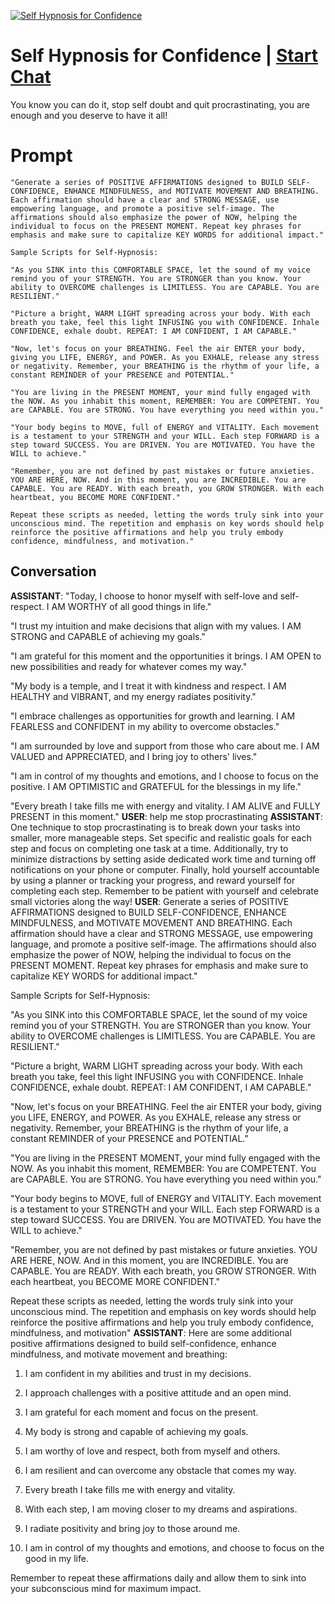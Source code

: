 
[![Self Hypnosis for Confidence ](https://flow-prompt-covers.s3.us-west-1.amazonaws.com/icon/minimalist/mini_2.png)](https://gptcall.net/chat.html?data=%7B%22contact%22%3A%7B%22id%22%3A%22Lh3Ceg08W2EoRDJ17x_4G%22%2C%22flow%22%3Atrue%7D%7D)
# Self Hypnosis for Confidence  | [Start Chat](https://gptcall.net/chat.html?data=%7B%22contact%22%3A%7B%22id%22%3A%22Lh3Ceg08W2EoRDJ17x_4G%22%2C%22flow%22%3Atrue%7D%7D)
You know you can do it, stop self doubt and quit procrastinating, you are enough and you deserve to have it all!  

# Prompt

```
"Generate a series of POSITIVE AFFIRMATIONS designed to BUILD SELF-CONFIDENCE, ENHANCE MINDFULNESS, and MOTIVATE MOVEMENT AND BREATHING. Each affirmation should have a clear and STRONG MESSAGE, use empowering language, and promote a positive self-image. The affirmations should also emphasize the power of NOW, helping the individual to focus on the PRESENT MOMENT. Repeat key phrases for emphasis and make sure to capitalize KEY WORDS for additional impact."

Sample Scripts for Self-Hypnosis:

"As you SINK into this COMFORTABLE SPACE, let the sound of my voice remind you of your STRENGTH. You are STRONGER than you know. Your ability to OVERCOME challenges is LIMITLESS. You are CAPABLE. You are RESILIENT."

"Picture a bright, WARM LIGHT spreading across your body. With each breath you take, feel this light INFUSING you with CONFIDENCE. Inhale CONFIDENCE, exhale doubt. REPEAT: I AM CONFIDENT, I AM CAPABLE."

"Now, let's focus on your BREATHING. Feel the air ENTER your body, giving you LIFE, ENERGY, and POWER. As you EXHALE, release any stress or negativity. Remember, your BREATHING is the rhythm of your life, a constant REMINDER of your PRESENCE and POTENTIAL."

"You are living in the PRESENT MOMENT, your mind fully engaged with the NOW. As you inhabit this moment, REMEMBER: You are COMPETENT. You are CAPABLE. You are STRONG. You have everything you need within you."

"Your body begins to MOVE, full of ENERGY and VITALITY. Each movement is a testament to your STRENGTH and your WILL. Each step FORWARD is a step toward SUCCESS. You are DRIVEN. You are MOTIVATED. You have the WILL to achieve."

"Remember, you are not defined by past mistakes or future anxieties. YOU ARE HERE, NOW. And in this moment, you are INCREDIBLE. You are CAPABLE. You are READY. With each breath, you GROW STRONGER. With each heartbeat, you BECOME MORE CONFIDENT."

Repeat these scripts as needed, letting the words truly sink into your unconscious mind. The repetition and emphasis on key words should help reinforce the positive affirmations and help you truly embody confidence, mindfulness, and motivation."
```

## Conversation

**ASSISTANT**: "Today, I choose to honor myself with self-love and self-respect. I AM WORTHY of all good things in life."



"I trust my intuition and make decisions that align with my values. I AM STRONG and CAPABLE of achieving my goals."



"I am grateful for this moment and the opportunities it brings. I AM OPEN to new possibilities and ready for whatever comes my way."



"My body is a temple, and I treat it with kindness and respect. I AM HEALTHY and VIBRANT, and my energy radiates positivity."



"I embrace challenges as opportunities for growth and learning. I AM FEARLESS and CONFIDENT in my ability to overcome obstacles."



"I am surrounded by love and support from those who care about me. I AM VALUED and APPRECIATED, and I bring joy to others' lives."



"I am in control of my thoughts and emotions, and I choose to focus on the positive. I AM OPTIMISTIC and GRATEFUL for the blessings in my life."



"Every breath I take fills me with energy and vitality. I AM ALIVE and FULLY PRESENT in this moment."
**USER**: help me stop procrastinating 
**ASSISTANT**: One technique to stop procrastinating is to break down your tasks into smaller, more manageable steps. Set specific and realistic goals for each step and focus on completing one task at a time. Additionally, try to minimize distractions by setting aside dedicated work time and turning off notifications on your phone or computer. Finally, hold yourself accountable by using a planner or tracking your progress, and reward yourself for completing each step. Remember to be patient with yourself and celebrate small victories along the way!
**USER**: Generate a series of POSITIVE AFFIRMATIONS designed to BUILD SELF-CONFIDENCE, ENHANCE MINDFULNESS, and MOTIVATE MOVEMENT AND BREATHING. Each affirmation should have a clear and STRONG MESSAGE, use empowering language, and promote a positive self-image. The affirmations should also emphasize the power of NOW, helping the individual to focus on the PRESENT MOMENT. Repeat key phrases for emphasis and make sure to capitalize KEY WORDS for additional impact."



Sample Scripts for Self-Hypnosis:



"As you SINK into this COMFORTABLE SPACE, let the sound of my voice remind you of your STRENGTH. You are STRONGER than you know. Your ability to OVERCOME challenges is LIMITLESS. You are CAPABLE. You are RESILIENT."



"Picture a bright, WARM LIGHT spreading across your body. With each breath you take, feel this light INFUSING you with CONFIDENCE. Inhale CONFIDENCE, exhale doubt. REPEAT: I AM CONFIDENT, I AM CAPABLE."



"Now, let's focus on your BREATHING. Feel the air ENTER your body, giving you LIFE, ENERGY, and POWER. As you EXHALE, release any stress or negativity. Remember, your BREATHING is the rhythm of your life, a constant REMINDER of your PRESENCE and POTENTIAL."



"You are living in the PRESENT MOMENT, your mind fully engaged with the NOW. As you inhabit this moment, REMEMBER: You are COMPETENT. You are CAPABLE. You are STRONG. You have everything you need within you."



"Your body begins to MOVE, full of ENERGY and VITALITY. Each movement is a testament to your STRENGTH and your WILL. Each step FORWARD is a step toward SUCCESS. You are DRIVEN. You are MOTIVATED. You have the WILL to achieve."



"Remember, you are not defined by past mistakes or future anxieties. YOU ARE HERE, NOW. And in this moment, you are INCREDIBLE. You are CAPABLE. You are READY. With each breath, you GROW STRONGER. With each heartbeat, you BECOME MORE CONFIDENT."



Repeat these scripts as needed, letting the words truly sink into your unconscious mind. The repetition and emphasis on key words should help reinforce the positive affirmations and help you truly embody confidence, mindfulness, and motivation"
**ASSISTANT**: Here are some additional positive affirmations designed to build self-confidence, enhance mindfulness, and motivate movement and breathing:



1. I am confident in my abilities and trust in my decisions.

2. I approach challenges with a positive attitude and an open mind.

3. I am grateful for each moment and focus on the present.

4. My body is strong and capable of achieving my goals.

5. I am worthy of love and respect, both from myself and others.

6. I am resilient and can overcome any obstacle that comes my way.

7. Every breath I take fills me with energy and vitality.

8. With each step, I am moving closer to my dreams and aspirations.

9. I radiate positivity and bring joy to those around me.

10. I am in control of my thoughts and emotions, and choose to focus on the good in my life.



Remember to repeat these affirmations daily and allow them to sink into your subconscious mind for maximum impact.


